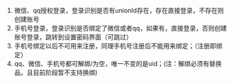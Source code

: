 1. 微信、qq授权登录，登录识别是否有unionId存在，存在直接登录，不存在则创建账号
2. 手机号登录，登录识别是否绑定了微信或者qq，如果有，直接登录，否则创建账号登录，跳转到设置密码界面（可跳过）
3. 手机号绑定以后不可用来注册，同理手机号注册后不能用来绑定；（注册即绑定）
4. qq、微信、手机号都可解绑/为空，唯一不变的是uid；(注：解绑必须有替换品，且目前阶段暂不支持换绑)
